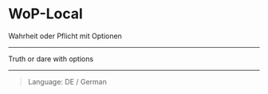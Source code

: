 # WoP-Local

Wahrheit oder Pflicht mit Optionen

------------

Truth or dare with options

------------

> Language: DE / German
